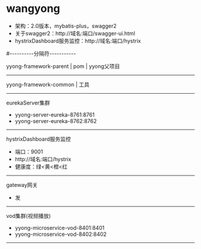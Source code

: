 # wangyong
- 架构：2.0版本，mybatis-plus，swagger2
- 关于swagger2：http://域名:端口/swagger-ui.html
- hystrixDashboard服务监控：http://域名:端口/hystrix

#----------分隔符-----------

yyong-framework-parent | pom | yyong父项目

--------------
yyong-framework-common |  工具

----------------------
eurekaServer集群
- yyong-server-eureka-8761:8761
- yyong-server-eureka-8762:8762

--------
hystrixDashboard服务监控
- 端口：9001
- http://域名:端口/hystrix
- 健康度：绿<黄<橙<红
------------
gateway网关
- 发
-------------------
vod集群(视频播放)
- yyong-microservice-vod-8401:8401
- yyong-microservice-vod-8402:8402
-------